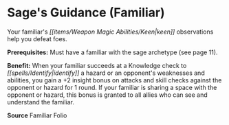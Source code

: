 ﻿---
cssclass: [feats]

---
# Sage's Guidance (Familiar)

Your familiar's _[[items/Weapon Magic Abilities/Keen|keen]]_ observations help you defeat foes.

**Prerequisites:** Must have a familiar with the sage archetype (see page 11).

**Benefit:** When your familiar succeeds at a Knowledge check to _[[spells/Identify|identify]]_ a hazard or an opponent's weaknesses and abilities, you gain a +2 insight bonus on attacks and skill checks against the opponent or hazard for 1 round. If your familiar is sharing a space with the opponent or hazard, this bonus is granted to all allies who can see and understand the familiar.

**Source** Familiar Folio